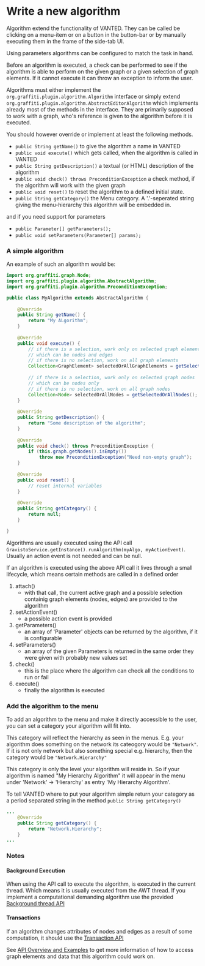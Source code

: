 # Write a new algorithm

Algorithm extend the functionality of VANTED. They can be called be clicking on a menu-item or on a button in the button-bar or by manually executing them in the frame of the side-tab UI.

Using parameters algorithms can be configured to match the task in hand. 

Before an algorithm is executed, a check can be performed to see if the algorithm is able to perform on the given graph or a given selection of graph elements. If it cannot execute it can throw an exception to inform the user.

Algorithms must either implement the `org.graffiti.plugin.algorithm.Algorithm` interface or simply extend `org.graffiti.plugin.algorithm.AbstractEditorAlgorithm` which implements already most of the methods in the interface. They are primarily supposed to work with a graph, who's reference is given to the algorithm before it is executed.

You should however override or implement at least the following methods.

* `public String getName()` to give the algorithm a name in VANTED
* `public void execute()` which gets called, when the algorithm is called in VANTED 
* `public String getDescription()` a textual (or HTML) description of the algorithm
* `public void check() throws PreconditionException` a check method, if the algorithm will work with the given graph
* `public void reset()` to reset the algorithm to a defined initial state.
* `public String getCategory()` the Menu category. A '.'-seperated string giving the menu-hierarchy this algorithm will be embedded in.

and if you need support for parameters

* `public Parameter[] getParameters();`
* `public void setParameters(Parameter[] params);`

### A simple algorithm

An example of such an algorithm would be:
```java
import org.graffiti.graph.Node;
import org.graffiti.plugin.algorithm.AbstractAlgorithm;
import org.graffiti.plugin.algorithm.PreconditionException;

public class MyAlgorithm extends AbstractAlgorithm {
	
	@Override
	public String getName() {
		return "My ALgorithm";
	}
	
	@Override
	public void execute() {
		// if there is a selection, work only on selected graph elements
		// which can be nodes and edges
		// if there is no selection, work on all graph elements
		Collection<GraphElement> selectedOrAllGraphElements = getSelectedOrAllGraphElements();
		
		// if there is a selection, work only on selected graph nodes
		// which can be nodes only 
		// if there is no selection, work on all graph nodes
		Collection<Node> selectedOrAllNodes = getSelectedOrAllNodes();
	}
	
	@Override
	public String getDescription() {
		return "Some description of the algorithm";
	}
	
	@Override
	public void check() throws PreconditionException {
		if (this.graph.getNodes().isEmpty())
			throw new PreconditionException("Need non-empty graph");
	}
	
	@Override
	public void reset() {
		// reset internal variables
	}
	
	@Override
	public String getCategory() {
		return null;
	}

}
```

Algorithms are usually executed using the API call `GravistoService.getInstance().runAlgorithm(myAlgo, myActionEvent)`. Usually an action event is not needed and can be null.

If an algorithm is executed using the above API call it lives through a small lifecycle, which means certain methods are called in a defined order

1. attach()
	* with that call, the current active graph and a possible selection containig graph elements (nodes, edges) are provided to the algorithm
2. setActionEvent()
	* a possible action event is provided
3. getParameters()
	* an array of 'Parameter' objects can be returned by the algorithm, if it is configurable
4. setParameters()
	* an array of the given Parameters is returned in the same order they were given with probably new values set
5. check()
	* this is the place where the algorithm can check all the conditions to run or fail
6. execute()
	* finally the algorithm is executed

### Add the algorithm to the menu

To add an algorithm to the menu and make it directly accessible to the user, you can set a category your algorithm will fit into.

This category will reflect the hierarchy as seen in the menus. E.g. your algorithm does something on the network its cateogory would be `"Network"`. If it is not only network but also something special e.g. hierarchy, then the category would be `"Network.Hierarchy"`

This category is only the level your algorithm will reside in. So if your algorithm is named "My Hierarchy Algorithm" it will appear in the menu under 'Network' -> 'Hierarchy' as entry 'My Hierarchy Algorithm'.

To tell VANTED where to put your algorithm simple return your category as a period separated string in the method `public String getCategory()`

```java	
...
	@Override
	public String getCategory() {
		return "Network.Hierarchy";
	}
...
```
	
### Notes

#### Background Execution

When using the API call to execute the algorithm,  is executed in the current thread. Which means it is usually executed from the AWT thread. If you implement a computational demanding algorithm use the provided [Background thread API](BackGroundAPI.md)

#### Transactions

If an algorithm changes attributes of nodes and edges as a result of some computation, it should use the [Transaction API](Transactions.md) 

See [API Overview and Examples](APIOverviewExamples.md) to get more information of how to access graph elements and data that this algorithm could work on.
